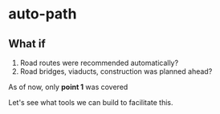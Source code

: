 # auto-path

## What if 

1. Road routes were recommended automatically?
2. Road bridges, viaducts, construction was planned ahead?

As of now, only **point 1** was covered

Let's see what tools we can build to facilitate this.
